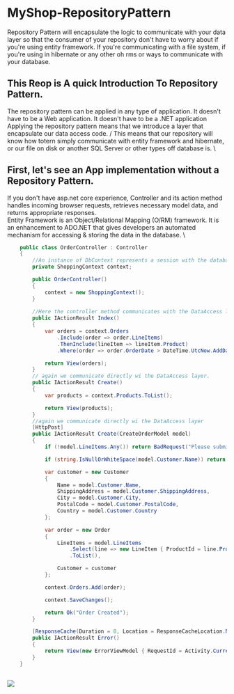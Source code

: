# MyShop-RepositoryPattern
Repository Pattern will encapsulate the logic to communicate with your data layer so that the consumer of your repository don't have to worry about if you're using entity framework. If you're communicating with a file system, if you're using in hibernate or any other oh rms or ways to communicate with your database.

## This Reop is A quick Introduction To Repository Pattern.
 The repository pattern can be applied in any type of application. It doesn't have to be a Web application. It doesn't have to be a .NET application \
 Applying the repository pattern means that we introduce a layer that encapsulate our data access code. /
 This means that our repository will know how totern simply communicate with entity framework and hibernate, or our file on disk or another SQL Server or other types off database is. \

## First, let's see an App implementation without a Repository Pattern.

If you don't have asp.net core experience, Controller and its action method handles incoming browser requests, retrieves necessary model data, and returns appropriate responses. \
Entity Framework is an Object/Relational Mapping (O/RM) framework. It is an enhancement to ADO.NET that gives developers an automated mechanism for accessing & storing the data in the database. \
```c#
    public class OrderController : Controller
    {
        //An instance of DbContext represents a session with the database which can be used to query and save instances of  entities to a database.
        private ShoppingContext context;

        public OrderController()
        {
            context = new ShoppingContext();
        }
        
        //Here the controller method communicates with the DataAccess layer directly to retrieve the data.
        public IActionResult Index()
        {
            var orders = context.Orders
                .Include(order => order.LineItems)
                .ThenInclude(lineItem => lineItem.Product)
                .Where(order => order.OrderDate > DateTime.UtcNow.AddDays(-1)).ToList();

            return View(orders);
        }
        // again we communicate directly wi the DataAccess layer.
        public IActionResult Create()
        {
            var products = context.Products.ToList();

            return View(products);
        }
        //again we communicate directly wi the DataAccess layer
        [HttpPost]
        public IActionResult Create(CreateOrderModel model)
        {
            if (!model.LineItems.Any()) return BadRequest("Please submit line items");

            if (string.IsNullOrWhiteSpace(model.Customer.Name)) return BadRequest("Customer needs a name");

            var customer = new Customer
            {
                Name = model.Customer.Name,
                ShippingAddress = model.Customer.ShippingAddress,
                City = model.Customer.City,
                PostalCode = model.Customer.PostalCode,
                Country = model.Customer.Country
            };

            var order = new Order
            {
                LineItems = model.LineItems
                    .Select(line => new LineItem { ProductId = line.ProductId, Quantity = line.Quantity })
                    .ToList(),

                Customer = customer
            };

            context.Orders.Add(order);

            context.SaveChanges();

            return Ok("Order Created");
        }

        [ResponseCache(Duration = 0, Location = ResponseCacheLocation.None, NoStore = true)]
        public IActionResult Error()
        {
            return View(new ErrorViewModel { RequestId = Activity.Current?.Id ?? HttpContext.TraceIdentifier });
        }
    }
``` 
## 
<img src="https://user-images.githubusercontent.com/18700494/109553599-e4346e80-7adb-11eb-81ec-006b8d2982a2.png" />
